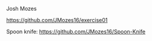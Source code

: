 Josh Mozes

https://github.com/JMozes16/exercise01

Spoon knife: https://github.com/JMozes16/Spoon-Knife
